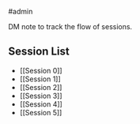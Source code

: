 #admin 

DM note to track the flow of sessions.

## Session List

- [[Session 0]]
- [[Session 1]]
- [[Session 2]]
- [[Session 3]]
- [[Session 4]]
- [[Session 5]]